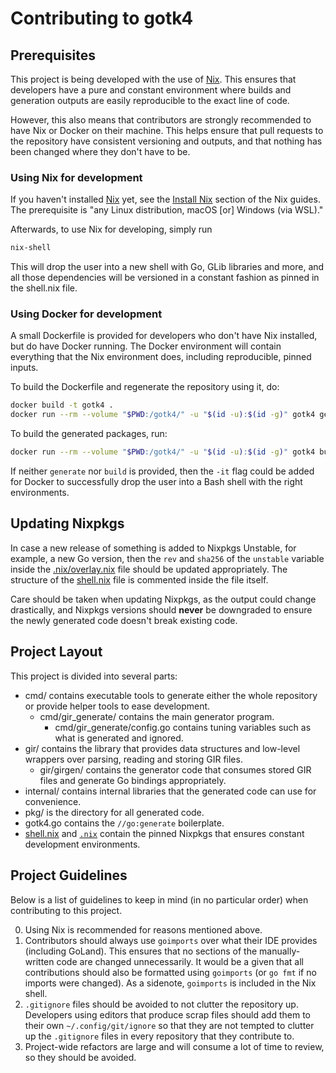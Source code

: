 # Contributing to gotk4

## Prerequisites

This project is being developed with the use of [Nix][nix]. This ensures that
developers have a pure and constant environment where builds and generation
outputs are easily reproducible to the exact line of code.

[nix]: https://nixos.org/guides/how-nix-works.html

However, this also means that contributors are strongly recommended to have Nix
or Docker on their machine. This helps ensure that pull requests to the
repository have consistent versioning and outputs, and that nothing has been
changed where they don't have to be.

### Using Nix for development

If you haven't installed [Nix][nix] yet, see the [Install Nix][install-nix]
section of the Nix guides. The prerequisite is "any Linux distribution, macOS
[or] Windows (via WSL)."

[install-nix]: https://nixos.org/guides/install-nix.html

Afterwards, to use Nix for developing, simply run

```sh
nix-shell
```

This will drop the user into a new shell with Go, GLib libraries and more, and
all those dependencies will be versioned in a constant fashion as pinned in the
shell.nix file.

### Using Docker for development

A small Dockerfile is provided for developers who don't have Nix installed, but
do have Docker running. The Docker environment will contain everything that the
Nix environment does, including reproducible, pinned inputs.

To build the Dockerfile and regenerate the repository using it, do:

```sh
docker build -t gotk4 .
docker run --rm --volume "$PWD:/gotk4/" -u "$(id -u):$(id -g)" gotk4 generate
```

To build the generated packages, run:

```sh
docker run --rm --volume "$PWD:/gotk4/" -u "$(id -u):$(id -g)" gotk4 build
```

If neither `generate` nor `build` is provided, then the `-it` flag could be
added for Docker to successfully drop the user into a Bash shell with the right
environments.

## Updating Nixpkgs

In case a new release of something is added to Nixpkgs Unstable, for example, a
new Go version, then the `rev` and `sha256` of the `unstable` variable inside
the [.nix/overlay.nix][shell.nix] file should be updated appropriately. The structure
of the [shell.nix][shell.nix] file is commented inside the file itself.

Care should be taken when updating Nixpkgs, as the output could change
drastically, and Nixpkgs versions should **never** be downgraded to ensure the
newly generated code doesn't break existing code.

## Project Layout

This project is divided into several parts:

- cmd/ contains executable tools to generate either the whole repository or
  provide helper tools to ease development.
  - cmd/gir_generate/ contains the main generator program.
    - cmd/gir_generate/config.go contains tuning variables such as what is
	  generated and ignored.
- gir/ contains the library that provides data structures and low-level wrappers
  over parsing, reading and storing GIR files.
    - gir/girgen/ contains the generator code that consumes stored GIR files and
	  generate Go bindings appropriately.
- internal/ contains internal libraries that the generated code can use for
  convenience.
- pkg/ is the directory for all generated code.
- gotk4.go contains the `//go:generate` boilerplate.
- [shell.nix][shell.nix] and [`.nix`][dot-nix] contain the pinned Nixpkgs that
  ensures constant development environments.

[shell.nix]: https://github.com/diamondburned/gotk4/blob/4/shell.nix
[dot-nix]: https://github.com/diamondburned/gotk4/tree/4/.nix/

## Project Guidelines

Below is a list of guidelines to keep in mind (in no particular order) when
contributing to this project.

0. Using Nix is recommended for reasons mentioned above.
1. Contributors should always use `goimports` over what their IDE provides
   (including GoLand). This ensures that no sections of the manually-written
   code are changed unnecessarily. It would be a given that all contributions
   should also be formatted using `goimports` (or `go fmt` if no imports were
   changed). As a sidenote, `goimports` is included in the Nix shell.
2. `.gitignore` files should be avoided to not clutter the repository
   up.  Developers using editors that produce scrap files should add
   them to their own `~/.config/git/ignore` so that they are not
   tempted to clutter up the `.gitignore` files in every repository
   that they contribute to.
3. Project-wide refactors are large and will consume a lot of time to review, so
   they should be avoided.
